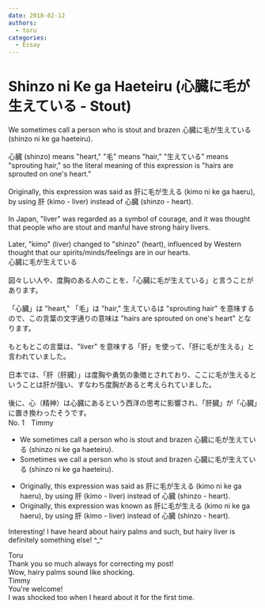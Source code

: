 ```yaml
---
date: 2018-02-12
authors:
  - toru
categories:
  - Essay
---
```


<h1 id="subject_show">Shinzo ni Ke ga Haeteiru (心臓に毛が生えている - Stout)</h1>
<div class="date" hidden>Feb 12, 2018 13:39</div>
<div id="post"><div id="body_show_ori">
We sometimes call a person who is stout and brazen 心臓に毛が生えている (shinzo ni ke ga haeteiru).<br/><br/>心臓 (shinzo) means "heart," "毛" means "hair," "生えている" means "sprouting hair," so the literal meaning of this expression is "hairs are sprouted on one's heart."<br/><br/>Originally, this expression was said as 肝に毛が生える (kimo ni ke ga haeru), by using 肝 (kimo - liver) instead of 心臓 (shinzo - heart).<br/><br/>In Japan, "liver" was regarded as a symbol of courage, and it was thought that people who are stout and manful have strong hairy livers.<br/><br/>Later, "kimo" (liver) changed to "shinzo" (heart), influenced by Western thought that our spirits/minds/feelings are in our hearts.
</div></div>

<!-- more -->

<div id="post_ja"><div id="body_show_mo">
心臓に毛が生えている<br/><br/>図々しい人や、度胸のある人のことを、「心臓に毛が生えている」と言うことがあります。<br/><br/>「心臓」は "heart," 「毛」は "hair," 生えているは "sprouting hair" を意味するので、この言葉の文字通りの意味は "hairs are sprouted on one's heart" となります。<br/><br/>もともとこの言葉は、"liver" を意味する「肝」を使って、「肝に毛が生える」と言われていました。<br/><br/>日本では、「肝（肝臓）」は度胸や勇気の象徴とされており、ここに毛が生えるということは肝が強い、すなわち度胸があると考えられていました。<br/><br/>後に、心（精神）は心臓にあるという西洋の思考に影響され、「肝臓」が「心臓」に置き換わったそうです。
</div></div>
<div id="block"><div class="first_name"> No. 1　<span class="just_name">Timmy</span></div><div id="block2">
<ul class="correction_field">
<li class="incorrect">We sometimes call a person who is stout and brazen 心臓に毛が生えている (shinzo ni ke ga haeteiru).</li>
<li class="corrected correct">
Sometimes we call a person who is stout and brazen 心臓に毛が生えている (shinzo ni ke ga haeteiru).
</li>
</ul>
<ul class="correction_field">
<li class="incorrect">Originally, this expression was said as 肝に毛が生える (kimo ni ke ga haeru), by using 肝 (kimo - liver) instead of 心臓 (shinzo - heart).</li>
<li class="corrected correct">
Originally, this expression was <span class="f_blue">known</span> as 肝に毛が生える (kimo ni ke ga haeru), by using 肝 (kimo - liver) instead of 心臓 (shinzo - heart).
</li>
</ul>
<p class="comment_small">
 Interesting! I have heard about hairy palms and such, but hairy liver is definitely something else! ^_^
</p>

</div><div class="name"><span class="just_name">Toru</span><br>
Thank you so much always for correcting my post!<br/>Wow, hairy palms sound like shocking.
</div>
<div class="name"><span class="just_name">Timmy</span><br>
You're welcome!<br/>I was shocked too when I heard about it for the first time.
</div>
</div>
